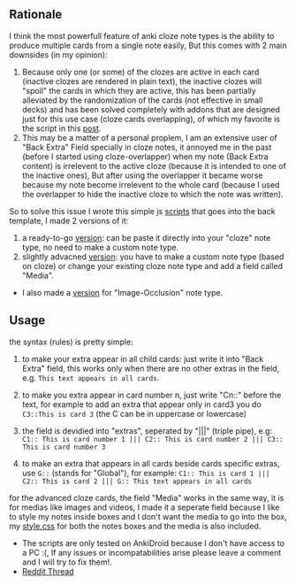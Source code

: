 ## Rationale

I think the most powerfull feature of anki cloze note types is the ability to produce multiple cards from a single note easily, But this comes with 2 main downsides (in my opinion):

1. Because only one (or some) of the clozes are active in each card (inactive clozes are rendered in plain text), the inactive clozes will "spoil" the cards in which they are active, this has been partially alleviated by the randomization of the cards (not effective in small decks) and has been solved completely with addons that are designed just for this use case (cloze cards overlapping), of which my favorite is the script in this [post](https://www.reddit.com/r/Anki/comments/116nky2/simple_cloze_overlapper_template_for_anki_21/).
2. This may be a matter of a personal proplem, I am an extensive user of "Back Extra" Field specially in cloze notes, it annoyed me in the past (before I started using cloze-overlapper) when my note (Back Extra content) is irrelevent to the active cloze (because it is intended to one of the inactive ones), But after using the overlapper it became worse because my note become irrelevent to the whole card (because I used the overlapper to hide the inactive cloze to which the note was written).

So to solve this issue I wrote this simple js [scripts](https://github.com/Ammar-Husain/anki-custom-media-and-notes/) that goes into the back template, I made 2 versions of it:

1. a ready-to-go [version](./cloze-back-ready.html): can be paste it directly into your "cloze" note type, no need to make a custom note type.
2. slightly advacned [version](./cloze-back-advanced.html): you have to make a custom note type (based on cloze) or change your existing cloze note type and add a field called "Media".

- I also made a [version](./image-occlusion-back.html) for "Image-Occlusion" note type.

## Usage

the syntax (rules) is pretty simple:

1. to make your extra appear in all child cards: just write it into "Back Extra" field, this works only when there are no other extras in the field, e.g.
   `This text appears in all cards`.
2. to make you extra appear in card number n, just write "Cn::" before the text, for example to add an extra that appear only in card3 you do `C3::This is card 3` (the C can be in uppercase or lowercase)
3. the field is devidied into "extras", seperated by "|||" (triple pipe), e.g:
   `C1:: This is card number 1 |||
C2:: This is card number 2 |||
C3:: This is card number 3`

4. to make an extra that appears in all cards beside cards specific extras, use `G::` (stands for "Global"), for example:
   `C1:: This is card 1 |||
C2:: This is card 2 |||
G:: This text appears in all cards `

for the advanced cloze cards, the field "Media" works in the same way, it is for medias like images and videos, I made it a seperate field because I like to style my notes inside boxes and I don't want the media to go into the box, my [style.css](./style.css) for both the notes boxes and the media is also included.

- The scripts are only tested on AnkiDroid because I don't have access to a PC :(, If any issues or incompatabilities arise please leave a comment and I will try to fix them!.
- [Reddit Thread]()
